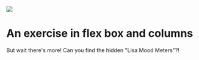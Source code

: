 ![](https://github.com/lisabroadhead/dojo/blob/main/CSS/columns/Screen%20Shot%202022-01-26%20at%209.33.47%20PM.png)

# An exercise in flex box and columns

But wait there's more! Can you find the hidden "Lisa Mood Meters"?!
